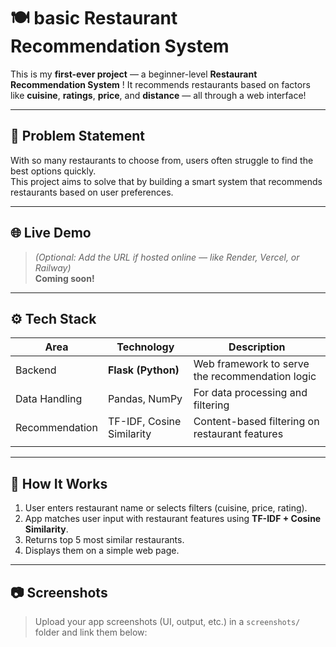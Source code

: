 # 🍽️ basic Restaurant Recommendation System 

This is my **first-ever project** — a beginner-level **Restaurant Recommendation System** ! 
It recommends restaurants based on factors like **cuisine**, **ratings**, **price**, and **distance** — all through a web interface!

---

## 📌 Problem Statement

With so many restaurants to choose from, users often struggle to find the best options quickly.  
This project aims to solve that by building a smart system that recommends restaurants based on user preferences.

---

## 🌐 Live Demo

> *(Optional: Add the URL if hosted online — like Render, Vercel, or Railway)*  
> **Coming soon!**

---

## ⚙️ Tech Stack

| Area            | Technology               | Description                                      |
|------------------|--------------------------|--------------------------------------------------|
| Backend          | **Flask (Python)**        | Web framework to serve the recommendation logic  |
| Data Handling    | Pandas, NumPy             | For data processing and filtering                |
| Recommendation   | TF-IDF, Cosine Similarity | Content-based filtering on restaurant features   |
     |

---

## 🧠 How It Works

1. User enters restaurant name or selects filters (cuisine, price, rating).
2. App matches user input with restaurant features using **TF-IDF + Cosine Similarity**.
3. Returns top 5 most similar restaurants.
4. Displays them on a simple web page.

---

## 📷 Screenshots

> Upload your app screenshots (UI, output, etc.) in a `screenshots/` folder and link them below:



